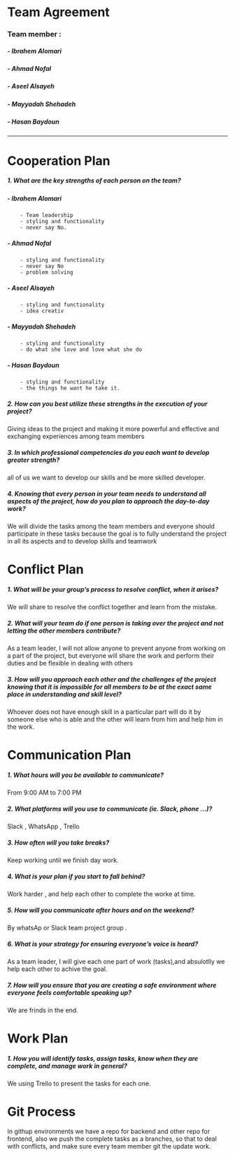 # Team Agreement

### Team member :
##### - Ibrahem Alomari
##### - Ahmad Nofal
##### - Aseel Alsayeh 
##### - Mayyadah Shehadeh
##### - Hasan Baydoun
---
Cooperation Plan
===

##### 1. What are the key strengths of each person on the team?

##### - Ibrahem Alomari
        - Team leadership
        - styling and functionality 
        - never say No.
##### - Ahmad Nofal
        - styling and functionality 
        - never say No
        - problem solving
##### - Aseel Alsayeh 
        - styling and functionality 
        - idea creativ
##### - Mayyadah Shehadeh
        - styling and functionality 
        - do what she love and love what she do
##### - Hasan Baydoun
        - styling and functionality 
        - the things he want he take it.

##### 2. How can you best utilize these strengths in the execution of your project?

Giving ideas to the project and making it more powerful and effective and exchanging experiences among team members

##### 3. In which professional competencies do you each want to develop greater strength?

all of us we want to develop our skills and be more skilled developer.

##### 4. Knowing that every person in your team needs to understand all aspects of the project, how do you plan to approach the day-to-day work?
We will divide the tasks among the team members and everyone should participate in these tasks because the goal is to fully understand the project in all its aspects and to develop skills and teamwork

# Conflict Plan
##### 1. What will be your group’s process to resolve conflict, when it arises?
We will share to resolve the conflict together and learn from the mistake.


##### 2. What will your team do if one person is taking over the project and not letting the other members contribute?
As a team leader, I will not allow anyone to prevent anyone from working on a part of the project, but everyone will share the work and perform their duties and be flexible in dealing with others

##### 3. How will you approach each other and the challenges of the project knowing that it is impossible for all members to be at the exact same place in understanding and skill level?

Whoever does not have enough skill in a particular part will do it by someone else who is able and the other will learn from him and help him in the work.

Communication Plan
===

##### 1. What hours will you be available to communicate?
From 9:00 AM to 7:00 PM
##### 2. What platforms will you use to communicate (ie. Slack, phone …)?
Slack , WhatsApp , Trello
##### 3. How often will you take breaks?
Keep working until we finish day work.
##### 4. What is your plan if you start to fall behind?
Work harder , and help each other to complete the worke at time.
##### 5. How will you communicate after hours and on the weekend?
By whatsAp or Slack team project group .
##### 6. What is your strategy for ensuring everyone’s voice is heard?
As a team leader, I will give each one part of work (tasks),and absulotlly we help each other to achive the goal. 
##### 7. How will you ensure that you are creating a safe environment where everyone feels comfortable speaking up?
We are frinds in the end.

Work Plan
===
##### 1. How you will identify tasks, assign tasks, know when they are complete, and manage work in general?
We using Trello to present the tasks for each one.


Git Process
===
In githup environments we have a repo for backend and other repo for frontend, also we push the complete tasks as a branches, so that to deal with conflicts, and make sure every team member git the update work.  



